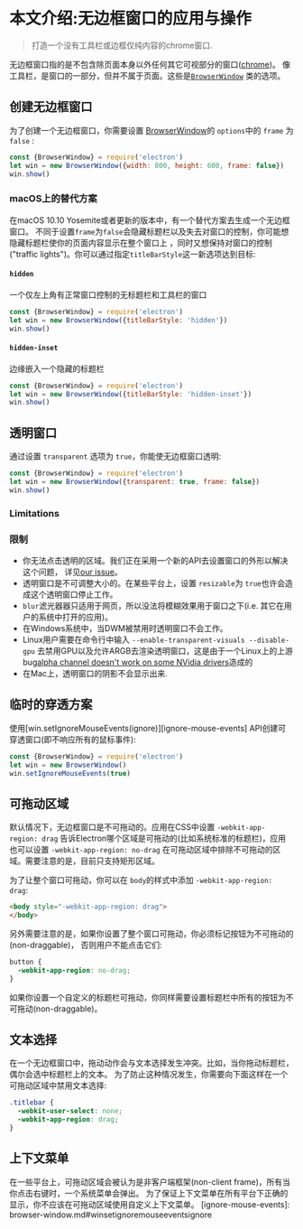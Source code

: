 # 本文介绍:无边框窗口的应用与操作

> 打造一个没有工具栏或边框仅纯内容的chrome窗口.

无边框窗口指的是不包含除页面本身以外任何其它可视部分的窗口([chrome](https://developer.mozilla.org/en-US/docs/Glossary/Chrome))。
像工具栏，是窗口的一部分，但并不属于页面。这些是[`BrowserWindow`](browser-window.md) 类的选项。

## 创建无边框窗口
为了创建一个无边框窗口，你需要设置 [BrowserWindow](browser-window.md)的 `options`中的 `frame` 为 `false` :
```javascript
const {BrowserWindow} = require('electron')
let win = new BrowserWindow({width: 800, height: 600, frame: false})
win.show()
```

### macOS上的替代方案
在macOS 10.10 Yosemite或者更新的版本中，有一个替代方案去生成一个无边框窗口。
不同于设置`frame`为`false`会隐藏标题栏以及失去对窗口的控制，你可能想隐藏标题栏使你的页面内容显示在整个窗口上
，同时又想保持对窗口的控制("traffic lights")。你可以通过指定`titleBarStyle`这一新选项达到目标:

#### `hidden`
一个仅左上角有正常窗口控制的无标题栏和工具栏的窗口
```javascript
const {BrowserWindow} = require('electron')
let win = new BrowserWindow({titleBarStyle: 'hidden'})
win.show()
```

#### `hidden-inset`
边缘嵌入一个隐藏的标题栏
```javascript
const {BrowserWindow} = require('electron')
let win = new BrowserWindow({titleBarStyle: 'hidden-inset'})
win.show()
```


## 透明窗口
通过设置 `transparent` 选项为 `true`，你能使无边框窗口透明:
```javascript
const {BrowserWindow} = require('electron')
let win = new BrowserWindow({transparent: true, frame: false})
win.show()
```

### Limitations

### 限制

* 你无法点击透明的区域。我们正在采用一个新的API去设置窗口的外形以解决这个问题，
  详见[our issue](https://github.com/electron/electron/issues/1335)。
* 透明窗口是不可调整大小的。在某些平台上，设置 `resizable`为 `true`也许会造成这个透明窗口停止工作。
* `blur`滤光器器只适用于网页，所以没法将模糊效果用于窗口之下(i.e. 其它在用户的系统中打开的应用)。
* 在Windows系统中，当DWM被禁用时透明窗口不会工作。
* Linux用户需要在命令行中输入 `--enable-transparent-visuals --disable-gpu`
  去禁用GPU以及允许ARGB去渲染透明窗口，这是由于一个Linux上的上游bug[alpha channel doesn't work on some
  NVidia drivers](https://code.google.com/p/chromium/issues/detail?id=369209)造成的
* 在Mac上，透明窗口的阴影不会显示出来.

## 临时的穿透方案
使用[win.setIgnoreMouseEvents(ignore)][ignore-mouse-events] API创建可穿透窗口(即不响应所有的鼠标事件):
```javascript
const {BrowserWindow} = require('electron')
let win = new BrowserWindow()
win.setIgnoreMouseEvents(true)
```

## 可拖动区域
默认情况下，无边框窗口是不可拖动的。应用在CSS中设置 `-webkit-app-region: drag`
告诉Electron哪个区域是可拖动的(比如系统标准的标题栏)，应用也可以设置 `-webkit-app-region: no-drag`
在可拖动区域中排除不可拖动的区域。需要注意的是，目前只支持矩形区域。

为了让整个窗口可拖动，你可以在 `body`的样式中添加 `-webkit-app-region: drag`:

```html
<body style="-webkit-app-region: drag">
</body>
```
另外需要注意的是，如果你设置了整个窗口可拖动，你必须标记按钮为不可拖动的(non-draggable)，
否则用户不能点击它们:
```css
button {
  -webkit-app-region: no-drag;
}
```
如果你设置一个自定义的标题栏可拖动，你同样需要设置标题栏中所有的按钮为不可拖动(non-draggable)。

## 文本选择
在一个无边框窗口中，拖动动作会与文本选择发生冲突。比如，当你拖动标题栏，偶尔会选中标题栏上的文本。
为了防止这种情况发生，你需要向下面这样在一个可拖动区域中禁用文本选择:
```css
.titlebar {
  -webkit-user-select: none;
  -webkit-app-region: drag;
}
```

## 上下文菜单
在一些平台上，可拖动区域会被认为是非客户端框架(non-client frame)，所有当你点击右键时，一个系统菜单会弹出。
为了保证上下文菜单在所有平台下正确的显示，你不应该在可拖动区域使用自定义上下文菜单。
[ignore-mouse-events]: browser-window.md#winsetignoremouseeventsignore